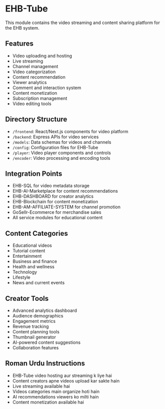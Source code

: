 # EHB-Tube

This module contains the video streaming and content sharing platform for the EHB system.

## Features

- Video uploading and hosting
- Live streaming
- Channel management
- Video categorization
- Content recommendation
- Viewer analytics
- Comment and interaction system
- Content monetization
- Subscription management
- Video editing tools

## Directory Structure

- `/frontend`: React/Next.js components for video platform
- `/backend`: Express APIs for video services
- `/models`: Data schemas for videos and channels
- `/config`: Configuration files for EHB-Tube
- `/player`: Video player components and controls
- `/encoder`: Video processing and encoding tools

## Integration Points

- EHB-SQL for video metadata storage
- EHB-AI-Marketplace for content recommendations
- EHB-DASHBOARD for creator analytics
- EHB-Blockchain for content monetization
- EHB-AM-AFFILIATE-SYSTEM for channel promotion
- GoSellr-Ecommerce for merchandise sales
- All service modules for educational content

## Content Categories

- Educational videos
- Tutorial content
- Entertainment
- Business and finance
- Health and wellness
- Technology
- Lifestyle
- News and current events

## Creator Tools

- Advanced analytics dashboard
- Audience demographics
- Engagement metrics
- Revenue tracking
- Content planning tools
- Thumbnail generator
- AI-powered content suggestions
- Collaboration features

## Roman Urdu Instructions

- EHB-Tube video hosting aur streaming k liye hai
- Content creators apne videos upload kar sakte hain
- Live streaming available hai
- Videos categories main organize hoti hain
- AI recommendations viewers ko milti hain
- Content monetization available hai